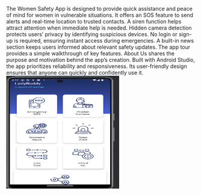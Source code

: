 
The Women Safety App is designed to provide quick assistance and peace of mind for women in vulnerable situations.
It offers an SOS feature to send alerts and real-time location to trusted contacts.
A siren function helps attract attention when immediate help is needed.
Hidden camera detection protects users’ privacy by identifying suspicious devices.
No login or sign-up is required, ensuring instant access during emergencies.
A built-in news section keeps users informed about relevant safety updates.
The app tour provides a simple walkthrough of key features.
About Us shares the purpose and motivation behind the app’s creation.
Built with Android Studio, the app prioritizes reliability and responsiveness.
Its user-friendly design ensures that anyone can quickly and confidently use it.
<img src="https://github.com/Shahabuddin280/ladyBuddy/blob/master/assets/r.png" alt="Image Description" width="300" height="300">
